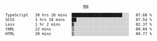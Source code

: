 <p align="center">
  <samp>
    <a href="https://yiwwhl.com">me</a>
  </samp>
</p>

<!--START_SECTION:waka-->

```txt
TypeScript   38 hrs 26 mins  ██████████████████████░░░   87.68 %
SCSS         3 hrs 18 mins   ██░░░░░░░░░░░░░░░░░░░░░░░   07.54 %
Less         1 hr 2 mins     ▓░░░░░░░░░░░░░░░░░░░░░░░░   02.37 %
YAML         22 mins         ▒░░░░░░░░░░░░░░░░░░░░░░░░   00.84 %
HTML         20 mins         ▒░░░░░░░░░░░░░░░░░░░░░░░░   00.77 %
```

<!--END_SECTION:waka-->